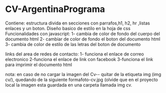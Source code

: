# CV-ArgentinaPrograma
Contiene: estructura divida en secciones con parrafos,h1, h2, hr ,listas enlaces y un boton. Diseño basico de estilo en la hoja de css 
 Funcionalidades con javascript:
 1- cambia de color de fondo del cuerpo del documento html
 2- cambiar de color de fondo el boton del documento html
 3- cambia de color de estilo de las letras del boton de documento
 
 links del area de redes de contacto:
 1- funciona el enlace de correo electronico
 2-funciona el enlace de link con facebook
 3-funciona el link para imprimir el documento html

nota: en caso de no cargar la imagen del Cv-- quitar de la etiqueta img (img cv/), quedando de la siguiente formafoto-cv.jpg
(olvide que en el proyecto local la imagen esta guardada en una carpeta llamada img cv.

